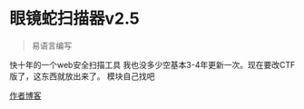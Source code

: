 眼镜蛇扫描器v2.5
===============
> 易语言编写

快十年的一个web安全扫描工具 我也没多少空基本3-4年更新一次。现在要改CTF版了，这东西就放出来了。
模块自己找吧

[作者博客](http://www.194nb.com) 
